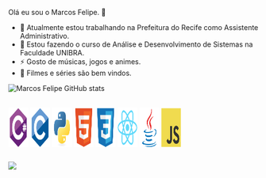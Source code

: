 Olá eu sou o Marcos Felipe. 👋

- 🔭 Atualmente estou trabalhando na Prefeitura do Recife como Assistente Administrativo.
- 🌱 Estou fazendo o curso de Análise e Desenvolvimento de Sistemas na Faculdade UNIBRA.
- ⚡ Gosto de músicas, jogos e animes.
- 🎥 Filmes e séries são bem vindos.

![Marcos Felipe GitHub stats](https://github-readme-stats.vercel.app/api?username=marcos-felipe1&show_icons=true&bg_color=00000000)

<div>
<div style="display: inline_block"><br>
<img align="center" alt="Lipe-Csharp" height="80" width="40" src="https://raw.githubusercontent.com/devicons/devicon/master/icons/csharp/csharp-original.svg">
<img align="center" alt="Lipe-C" height="80" width="40" src="https://raw.githubusercontent.com/devicons/devicon/master/icons/c/c-original.svg">
<img align="center" alt="Lipe-Python" height="80" width="40" src="https://raw.githubusercontent.com/devicons/devicon/master/icons/python/python-original.svg">
<img align="center" alt="Lipe-Html" height="80" width="40" src="https://raw.githubusercontent.com/devicons/devicon/master/icons/html5/html5-original.svg">
<img align="center" alt="Lipe-Css" height="80" width="40" src="https://raw.githubusercontent.com/devicons/devicon/master/icons/css3/css3-original.svg">
<img align="center" alt="Lipe-React" height="80" width="40" src="https://raw.githubusercontent.com/devicons/devicon/master/icons/react/react-original.svg">
<img align="center" alt="Lipe-Java" height="80" width="40" src="https://raw.githubusercontent.com/devicons/devicon/master/icons/java/java-original.svg">
<img align="center" alt="Lipe-Javascript" height="80" width="40" src="https://raw.githubusercontent.com/devicons/devicon/master/icons/javascript/javascript-original.svg">
</div>

##

<div>
<a href="https://www.instagram.com/lipi.santana/?hl=pt-br" target="_blank"><img src="https://img.shields.io/badge/-Instagram-%23E4405F?style=for-the-badge&logo=instagram&logoColor=white" target="_blank"></a>
</div>
